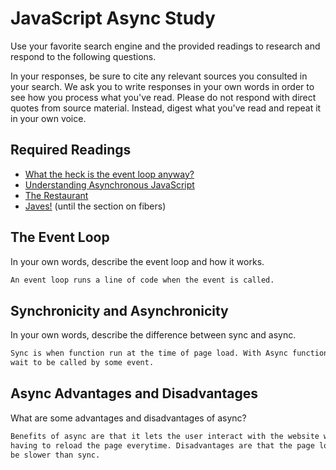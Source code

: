 # JavaScript Async Study

Use your favorite search engine and the provided readings to research and
respond to the following questions.

In your responses, be sure to cite any relevant sources you consulted in your
search. We ask you to write responses in your own words in order to see how you
process what you've read. Please do not respond with direct quotes from source
material. Instead, digest what you've read and repeat it in your own voice.

## Required Readings

-   [What the heck is the event loop anyway?](https://www.youtube.com/watch?v=8aGhZQkoFbQ)
-   [Understanding Asynchronous JavaScript](https://www.youtube.com/watch?v=vMfg0xGjcOI)
-   [The Restaurant](https://www.codeschool.com/blog/2014/10/30/understanding-node-js/)
-   [Javes!](https://www.discovermeteor.com/blog/understanding-sync-async-javascript-node/) (until the section on fibers)

## The Event Loop

In your own words, describe the event loop and how it works.

```md
An event loop runs a line of code when the event is called.
```

## Synchronicity and Asynchronicity

In your own words, describe the difference between sync and async.

```md
Sync is when function run at the time of page load. With Async functions will
wait to be called by some event.
```

## Async Advantages and Disadvantages

What are some advantages and disadvantages of async?

```md
Benefits of async are that it lets the user interact with the website without
having to reload the page everytime. Disadvantages are that the page load could
be slower than sync.
```

